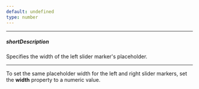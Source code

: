 ```yaml
---
default: undefined
type: number
---
```

---
##### shortDescription
Specifies the width of the left slider marker's placeholder.

---
To set the same placeholder width for the left and right slider markers, set the **width** property to a numeric value.